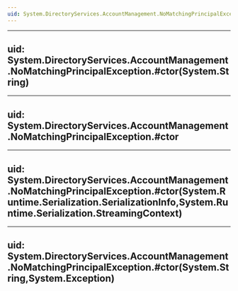 ```yaml
---
uid: System.DirectoryServices.AccountManagement.NoMatchingPrincipalException
---
```


---
uid: System.DirectoryServices.AccountManagement.NoMatchingPrincipalException.#ctor(System.String)
---

---
uid: System.DirectoryServices.AccountManagement.NoMatchingPrincipalException.#ctor
---

---
uid: System.DirectoryServices.AccountManagement.NoMatchingPrincipalException.#ctor(System.Runtime.Serialization.SerializationInfo,System.Runtime.Serialization.StreamingContext)
---

---
uid: System.DirectoryServices.AccountManagement.NoMatchingPrincipalException.#ctor(System.String,System.Exception)
---
